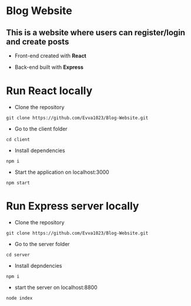 # Blog Website

## This is a website where users can register/login and create posts

* Front-end created with **React**

* Back-end built with **Express**

# Run React locally

* Clone the repository

```
git clone https://github.com/Evva1023/Blog-Website.git
```

* Go to the client folder

```
cd client
```

* Install dependencies

```
npm i
```

* Start the application on localhost:3000

```
npm start
```

# Run Express server locally

* Clone the repository

```
git clone https://github.com/Evva1023/Blog-Website.git
```

* Go to the server folder

```
cd server
```

* Install depndencies

```
npm i
```

* start the server on localhost:8800

```
node index
```

